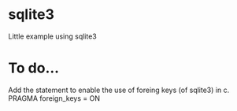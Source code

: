 # sqlite3
Little example using sqlite3

# To do...
Add the statement to enable the use of foreing keys (of sqlite3) in c.
PRAGMA foreign_keys = ON
